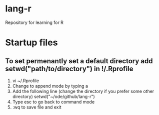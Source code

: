 lang-r
======

Repository for learning for R

# Startup files

## To set permenantly set a default directory add setwd("path/to/directory") in !/.Rprofile

1. vi ~/.Rprofile
2. Change to append mode by typing a
3. Add the following line (change the directory if you prefer some other directory)
setwd("~/ode/github/lang-r")
4. Type esc to go back to command mode
5. :wq to save file and exit

